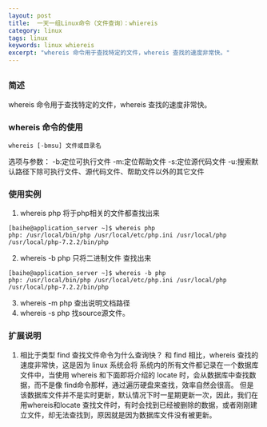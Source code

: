 ```yaml
---
layout: post
title:  一天一组Linux命令（文件查询）：whiereis
category: linux 
tags: linux 
keywords: linux whiereis
excerpt: "whereis 命令用于查找特定的文件，whereis 查找的速度非常快。"
---
```


## 

### 简述
whereis 命令用于查找特定的文件，whereis 查找的速度非常快。

### whereis 命令的使用
`whereis [-bmsu] 文件或目录名`

选项与参数：
-b:定位可执行文件
-m:定位帮助文件
-s:定位源代码文件
-u:搜索默认路径下除可执行文件、源代码文件、帮助文件以外的其它文件

### 使用实例
1. whereis php 将于php相关的文件都查找出来
```
[baihe@application_server ~]$ whereis php
php: /usr/local/bin/php /usr/local/etc/php.ini /usr/local/php /usr/local/php-7.2.2/bin/php
```
2. whereis -b php 只将二进制文件 查找出来 
```
[baihe@application_server ~]$ whereis -b php
php: /usr/local/bin/php /usr/local/etc/php.ini /usr/local/php /usr/local/php-7.2.2/bin/php
```

3. whereis -m php  查出说明文档路径
4. whereis -s php  找source源文件。 

### 扩展说明

1. 相比于类型 find 查找文件命令为什么查询快？
和 find 相比，whereis 查找的速度非常快，这是因为 linux 系统会将 系统内的所有文件都记录在一个数据库文件中，当使用 whereis 和下面即将介绍的 locate 时，会从数据库中查找数据，而不是像 find命令那样，通过遍历硬盘来查找，效率自然会很高。
但是该数据库文件并不是实时更新，默认情况下时一星期更新一次，因此，我们在用whereis和locate 查找文件时，有时会找到已经被删除的数据，或者刚刚建立文件，却无法查找到，原因就是因为数据库文件没有被更新。 

